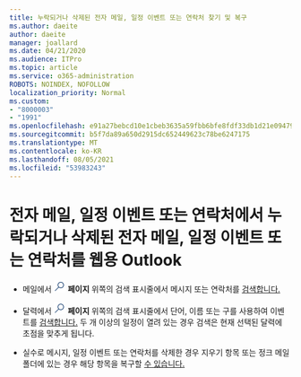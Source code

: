 ```yaml
---
title: 누락되거나 삭제된 전자 메일, 일정 이벤트 또는 연락처 찾기 및 복구
ms.author: daeite
author: daeite
manager: joallard
ms.date: 04/21/2020
ms.audience: ITPro
ms.topic: article
ms.service: o365-administration
ROBOTS: NOINDEX, NOFOLLOW
localization_priority: Normal
ms.custom:
- "8000003"
- "1991"
ms.openlocfilehash: e91a27bebcd10e1cbeb3635a59fbb6bfe8fdf33db1d21e094794fc82d9f0e608
ms.sourcegitcommit: b5f7da89a650d2915dc652449623c78be6247175
ms.translationtype: MT
ms.contentlocale: ko-KR
ms.lasthandoff: 08/05/2021
ms.locfileid: "53983243"
---
```

# <a name="find-and-recover-missing-or-deleted-email-calendar-events-or-contacts-in-outlook-on-the-web"></a>전자 메일, 일정 이벤트 또는 연락처에서 누락되거나 삭제된 전자 메일, 일정 이벤트 또는 연락처를 웹용 Outlook

- 메일에서 <img src='data:image/png;base64,iVBORw0KGgoAAAANSUhEUgAAABUAAAAVBAMAAABbObilAAAAKlBMVEX///+WqL7l6u8vUn8iR3azwNDCzNlObJFAYIkDLWNeeZuks8d7ka1thaRtSbf+AAAAS0lEQVQI12MgFjAdmVkKY6csYxK5AGUbAqWsIUzGBiARAmGzCwAJlgQwmyMARiDEEeoxzWEyQZivLAS3l8kQ4RplkDF4hRkWEvQSABbdDSdqA/J0AAAAAElFTkSuQmCC' />
 **페이지** 위쪽의 검색 표시줄에서 메시지 또는 연락처를 [검색합니다.](https://support.office.com/article/b27e5eb7-3255-4c61-bf16-1c6a16bc2e6b)

- 달력에서 <img src='data:image/png;base64,iVBORw0KGgoAAAANSUhEUgAAABUAAAAVBAMAAABbObilAAAAKlBMVEX///+WqL7l6u8vUn8iR3azwNDCzNlObJFAYIkDLWNeeZuks8d7ka1thaRtSbf+AAAAS0lEQVQI12MgFjAdmVkKY6csYxK5AGUbAqWsIUzGBiARAmGzCwAJlgQwmyMARiDEEeoxzWEyQZivLAS3l8kQ4RplkDF4hRkWEvQSABbdDSdqA/J0AAAAAElFTkSuQmCC' />
 **페이지** 위쪽의 검색 표시줄에서 단어, 이름 또는 구를 사용하여 이벤트를 [검색합니다.](https://support.office.com/article/d587aaec-fb2c-4f6f-aee1-0df1fc591477) 두 개 이상의 일정이 열려 있는 경우 검색은 현재 선택된 달력에 초점을 맞추게 됩니다.

- 실수로 메시지, 일정 이벤트 또는 연락처를 삭제한 경우 지우기 항목 또는 정크 메일 폴더에 있는 경우 해당 항목을 복구할 [수 있습니다.](https://support.office.com/article/a8ca78ac-4721-4066-95dd-571842e9fb11)